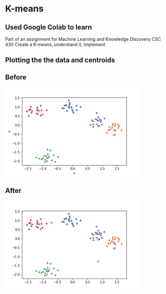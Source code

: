 # K-means

## Used Google Colab to learn
Part of an assignment for Machine Learning and Knowledge Discovery CSC 430
Create a K-means, understand it, implement

## Plotting the the data and centroids
## Before
<img src="data.png">

## After
<img src="k-means.png">
